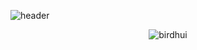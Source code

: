 
![header](https://capsule-render.vercel.app/api?type=transparent&text=Welcome!%20My%20Github&fontSize=30&fontColor=ffffff)


<!-- [![Solved.ac
프로필](http://mazassumnida.wtf/api/v2/generate_badge?boj=birdhui)](https://solved.ac/malkoring) -->
<p align="center"> <img src="https://github-readme-stats.vercel.app/api?username=birdhui&show_icons=true&theme=aura" alt="birdhui" /> 



 
<!--
**birdhui/birdhui** is a ✨ _special_ ✨ repository because its `README.md` (this file) appears on your GitHub profile.

Here are some ideas to get you started:

- 🔭 I’m currently working on ...
- 🌱 I’m currently learning ...
- 👯 I’m looking to collaborate on ...
- 🤔 I’m looking for help with ...
- 💬 Ask me about ...
- 📫 How to reach me: ...
- 😄 Pronouns: ...
- ⚡ Fun fact: ...
-->
